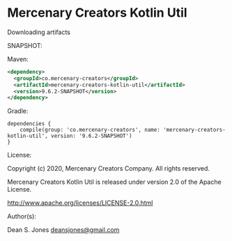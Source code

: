 Mercenary Creators Kotlin Util
======

Downloading artifacts

SNAPSHOT:

Maven:
```xml
<dependency>
  <groupId>co.mercenary-creators</groupId>
  <artifactId>mercenary-creators-kotlin-util</artifactId>
  <version>9.6.2-SNAPSHOT</version>
</dependency>
```
Gradle:
```
dependencies {
    compile(group: 'co.mercenary-creators', name: 'mercenary-creators-kotlin-util', version: '9.6.2-SNAPSHOT')
}
```

License:

Copyright (c) 2020, Mercenary Creators Company. All rights reserved.

Mercenary Creators Kotlin Util is released under version 2.0 of the Apache License.

http://www.apache.org/licenses/LICENSE-2.0.html

Author(s):

Dean S. Jones
deansjones@gmail.com
